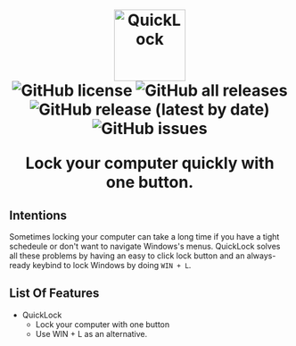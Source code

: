 <h1 align="center">
   <img src="https://user-images.githubusercontent.com/53088136/145694415-865e38fc-757c-4668-a9dc-50605b2961eb.png" alt="QuickLock" height="128" /><br>
  <img alt="GitHub license" src="https://img.shields.io/github/license/litetools/QuickLock?style=flat-square"> <img alt="GitHub all releases" src="https://img.shields.io/github/downloads/LiteTools/QuickLock/total?style=flat-square"> <img alt="GitHub release (latest by date)" src="https://img.shields.io/github/v/release/LiteTools/QuickLock?style=flat-square"> <img alt="GitHub issues" src="https://img.shields.io/github/issues/LiteTools/QuickLock?style=flat-square">

**Lock your computer quickly with one button.**

## Intentions
Sometimes locking your computer can take a long time if you have a tight schedeule or don't want to navigate Windows's menus. QuickLock solves all these problems by having an easy to click lock button and an always-ready keybind to lock Windows by doing `WIN + L`.
   
## List Of Features
   
- QuickLock
   - Lock your computer with one button
   - Use WIN + L as an alternative.
